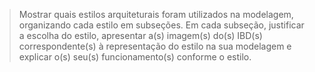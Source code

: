 > Mostrar quais estilos arquiteturais foram utilizados na modelagem, organizando cada estilo em subseções. Em cada subseção, justificar a escolha do estilo, apresentar a\(s\) imagem\(s\) do\(s\) IBD\(s\) correspondente\(s\) à representação do estilo na sua modelagem e explicar o\(s\) seu\(s\) funcionamento\(s\) conforme o estilo.



